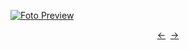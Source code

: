 [![Foto Preview](preview/n363.avif)](https://20essentials.github.io/project-000-363)

<div align="center" style="display: flex; justify-content: center;">
  <a  href="https://github.com/20essentials/project-000-362" target="_blank">&#8592;</a>
  &nbsp;&nbsp;
  <a  href="https://github.com/20essentials/project-000-364" target="_blank">&#8594;</a>
</div>

